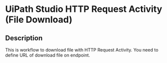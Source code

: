 # UiPath Studio HTTP Request Activity (File Download)

## Description 
This is workflow to download file with HTTP Request Activity.
You need to define URL of download file on endpoint.